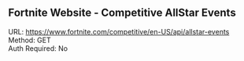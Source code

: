 ## Fortnite Website - Competitive AllStar Events

URL: https://www.fortnite.com/competitive/en-US/api/allstar-events \
Method: GET \
Auth Required: No
